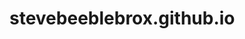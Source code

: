 # stevebeeblebrox.github.io


<!--
TODO:
JSON decycle
types

Eventual stuff (new projects):
spl, qr codes, zip
pre-ts

Reworks:
RENAME
cors-fetch (OCI?)
SHML/ASTER
-->
